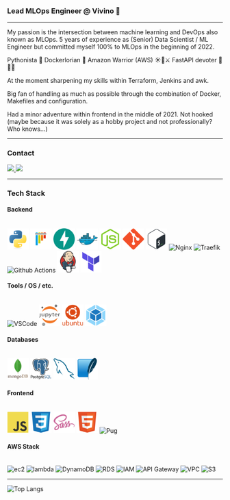 ### Lead MLOps Engineer @ Vivino 🍷

---

My passion is the intersection between machine learning and DevOps also known as MLOps. 5 years of experience as (Senior) Data Scientist / ML Engineer but committed myself 100% to MLOps in the beginning of 2022.

Pythonista 🐍 Dockerlorian 🐳 Amazon Warrior (AWS) ☀️🌴⚔️ FastAPI devoter 💨🙏🏻

At the moment sharpening my skills within Terraform, Jenkins and awk.

Big fan of handling as much as possible through the combination of Docker, Makefiles and configuration.

Had a minor adventure within frontend in the middle of 2021. Not hooked (maybe because it was solely as a hobby project and not professionally? Who knows...)

---

### Contact

<p align="left">
  <a href="https://www.linkedin.com/in/sebastiansteenssoe/" target="_blank">
    <img src="https://img.shields.io/badge/-Sebastian%20Steenss%C3%B8e-blue?style=for-the-badge&logo=Linkedin&logoColor=white&link=https://www.linkedin.com/in/sebastiansteenssoe/"/>
  </a>
  <a href="mailto:vildmedpap@gmail.com" target="_blank">
    <img src="https://img.shields.io/badge/-gmail-c14438?style=for-the-badge&logo=Gmail&logoColor=white"/>
  </a>
</p>

---

### Tech Stack

#### Backend
<p align="left">
  <br>
    <img src="https://github.com/devicons/devicon/blob/master/icons/python/python-original.svg" alt="Python" width="50" height="50" />
    <img src="https://github.com/devicons/devicon/blob/master/icons/pytest/pytest-original.svg" alt="pytest" width="50" height="50" />
    <img src="https://github.com/devicons/devicon/blob/master/icons/fastapi/fastapi-original.svg" alt="FastAPI" width="50" height="50" />
    <img src="https://github.com/devicons/devicon/blob/master/icons/docker/docker-original.svg" alt="Docker" width="50" height="50" />
    <img src="https://github.com/devicons/devicon/blob/master/icons/nodejs/nodejs-original.svg" alt="Nodejs" width="50" height="50" />
    <img src="https://github.com/devicons/devicon/blob/master/icons/git/git-original.svg" alt="Git" width="50" height="50" />
    <img src="https://github.com/devicons/devicon/blob/master/icons/bash/bash-original.svg" alt="Bash" width="50" height="50" />
    <img src="https://cdn.worldvectorlogo.com/logos/nginx-1.svg" alt="Nginx" width="50" height="50" />
    <img src="https://cdn.worldvectorlogo.com/logos/traefik-1.svg" alt="Traefik" width="50" height="50" />
    <img src="https://avatars.githubusercontent.com/u/44036562?s=200&v=4" alt="Github Actions" width="50" height="50" />
    <img src="https://github.com/devicons/devicon/blob/master/icons/jenkins/jenkins-original.svg" alt="Jenkins" width="50" height="50" />
    <img src="https://github.com/devicons/devicon/blob/master/icons/terraform/terraform-original.svg" alt="Terraform" width="50" height="50" />
  <br>
</p>

#### Tools / OS / etc.
<p align="left">
  <br>
    <img src="https://cdn.worldvectorlogo.com/logos/visual-studio-code-1.svg" alt="VSCode" width="50" height="50" />
    <img src="https://github.com/devicons/devicon/blob/master/icons/jupyter/jupyter-original-wordmark.svg" alt="Jupyter" width="50" height="50" />
    <img src="https://github.com/devicons/devicon/blob/master/icons/ubuntu/ubuntu-plain-wordmark.svg" alt="Ubuntu" width="50" height="50" />
    <img src="https://github.com/devicons/devicon/blob/master/icons/webpack/webpack-original.svg" alt="Webpack" width="50" height="50" />
  <br>
</p>

#### Databases
<p align="left">
  <br>
    <img src="https://github.com/devicons/devicon/blob/master/icons/mongodb/mongodb-original-wordmark.svg" alt="MongoDB" width="50" height="50" />
    <img src="https://github.com/devicons/devicon/blob/master/icons/postgresql/postgresql-original-wordmark.svg" alt="PostgreSQL" width="50" height="50" />
    <img src="https://github.com/devicons/devicon/blob/master/icons/mysql/mysql-original.svg" alt="MySQL" width="50" height="50" />
    <img src="https://github.com/devicons/devicon/blob/master/icons/sqlite/sqlite-original.svg" alt="SQLite" width="50" height="50" />
  <br>
</p>

#### Frontend
<p align="left">
  <br>
    <img src="https://github.com/devicons/devicon/blob/master/icons/javascript/javascript-original.svg" alt="JavaScript" width="50" height="50" />
    <img src="https://github.com/devicons/devicon/blob/master/icons/css3/css3-original.svg" alt="CSS3" width="50" height="50" />
    <img src="https://github.com/devicons/devicon/blob/master/icons/sass/sass-original.svg" alt="Sass" width="50" height="50" />
    <img src="https://github.com/devicons/devicon/blob/master/icons/html5/html5-original.svg" alt="HTML5" width="50" height="50" />
    <img src="https://camo.githubusercontent.com/2eb688a747805c9acd144faf728c8a30f86fc4ca5fb39e6528232f0372151364/68747470733a2f2f63646e2e7261776769742e636f6d2f7075676a732f7075672d6c6f676f2f656563343336636565386664396431373236643738333963626539396431663639343639326330632f5356472f7075672d66696e616c2d6c6f676f2d5f2d636f6c6f75722d3132382e737667" alt="Pug" width="50" height="50" />
  <br>
</p>

#### AWS Stack
<p align="left">
  <br>
    <img src="https://cdn.worldvectorlogo.com/logos/aws-ec2.svg" alt="ec2" width="50" height="50" />
    <img src="https://cdn.worldvectorlogo.com/logos/aws-lambda.svg" alt="lambda" width="50" height="50" />
    <img src="https://cdn.worldvectorlogo.com/logos/aws-dynamodb.svg" alt="DynamoDB" width="50" height="50" />
    <img src="https://cdn.worldvectorlogo.com/logos/aws-rds.svg" alt="RDS" width="50" height="50" />
    <img src="https://cdn.worldvectorlogo.com/logos/aws-iam.svg" alt="IAM" width="50" height="50" />
    <img src="https://cdn.worldvectorlogo.com/logos/aws-api-gateway.svg" alt="API Gateway" width="50" height="50" />
    <img src="https://cdn.worldvectorlogo.com/logos/aws-vpc-1.svg" alt="VPC" width="50" height="50" />
    <img src="https://snapshooter.com/assets/img/marketing/providers/aws-s3.svg" alt="S3" width="50" height="50" />
  <br>
</p>

---

![Top Langs](https://github-readme-stats.vercel.app/api/top-langs/?username=vildmedpap&langs_count=10&layout=compact)
